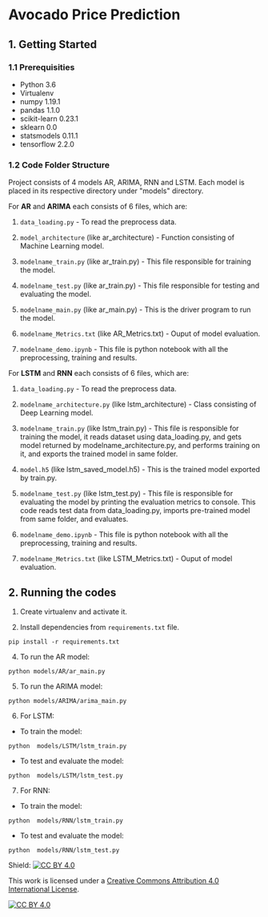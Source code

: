 # Avocado Price Prediction

## 1. Getting Started

###  1.1 Prerequisities
* Python 3.6
* Virtualenv
* numpy 1.19.1
* pandas 1.1.0
* scikit-learn 0.23.1
* sklearn 0.0
* statsmodels 0.11.1
* tensorflow 2.2.0  

### 1.2 Code Folder Structure
Project consists of 4 models AR, ARIMA, RNN and LSTM.
Each model is placed in its respective directory under "models" directory.

For **AR** and **ARIMA** each consists of 6 files, which are:

1. ```data_loading.py``` - To read the preprocess data.

2. ```model_architecture``` (like ar_architecture) - Function consisting of Machine Learning model.

3. ```modelname_train.py``` (like ar_train.py) - This file responsible for training the model.

4. ```modelname_test.py``` (like ar_train.py) - This file responsible for testing and evaluating the model.

5. ```modelname_main.py``` (like ar_main.py) - This is the driver program to run the model.

6. ```modelname_Metrics.txt``` (like AR_Metrics.txt) - Ouput of model evaluation.

7. ```modelname_demo.ipynb``` - This file is python notebook with all the preprocessing, training and results.


For **LSTM** and **RNN** each consists of 6 files, which are:

1. ```data_loading.py``` - To read the preprocess data.

2. ```modelname_architecture.py``` (like lstm_architecture) - Class consisting of Deep Learning model.

3. ```modelname_train.py``` (like lstm_train.py) - This file is responsible for training the model, it reads dataset using data_loading.py, and gets model returned by modelname_architecture.py, and performs training on it, and exports the trained model in same folder.

4. ```model.h5``` (like lstm_saved_model.h5) - This is the trained model exported by train.py.

5. ```modelname_test.py``` (like lstm_test.py) - This file is responsible for evaluating the model by printing the evaluation metrics to console. This code reads test data from data_loading.py, imports pre-trained model from same folder, and evaluates.

6. ```modelname_demo.ipynb``` - This file is python notebook with all the preprocessing, training and results.

7. ```modelname_Metrics.txt``` (like LSTM_Metrics.txt) - Ouput of model evaluation.

## 2. Running the codes
1. Create virtualenv and activate it.

3. Install dependencies from ```requirements.txt``` file.
```
pip install -r requirements.txt
```
4. To run the AR model:
```
python models/AR/ar_main.py
```

5. To run the ARIMA model:
```
python models/ARIMA/arima_main.py
```

6. For LSTM:

- To train the model:
```
python  models/LSTM/lstm_train.py
```
- To test and evaluate the model:
```
python  models/LSTM/lstm_test.py
```

7. For RNN:

- To train the model:
```
python  models/RNN/lstm_train.py
```
- To test and evaluate the model:
```
python  models/RNN/lstm_test.py
```


Shield: [![CC BY 4.0][cc-by-shield]][cc-by]

This work is licensed under a
[Creative Commons Attribution 4.0 International License][cc-by].

[![CC BY 4.0][cc-by-image]][cc-by]

[cc-by]: http://creativecommons.org/licenses/by/4.0/
[cc-by-image]: https://i.creativecommons.org/l/by/4.0/88x31.png
[cc-by-shield]: https://img.shields.io/badge/License-CC%20BY%204.0-lightgrey.svg
